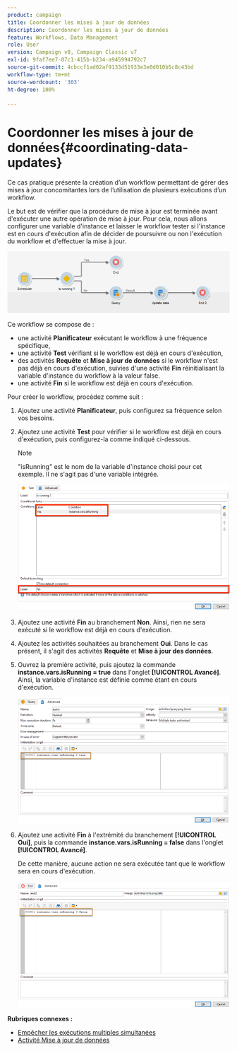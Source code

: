```yaml
---
product: campaign
title: Coordonner les mises à jour de données
description: Coordonner les mises à jour de données
feature: Workflows, Data Management
role: User
version: Campaign v8, Campaign Classic v7
exl-id: 9faf7ee7-07c1-415b-b234-a945994792c7
source-git-commit: 4cbccf1ad02af9133d51933e3e0d010b5c8c43bd
workflow-type: tm+mt
source-wordcount: '303'
ht-degree: 100%

---
```


# Coordonner les mises à jour de données{#coordinating-data-updates}



Ce cas pratique présente la création d’un workflow permettant de gérer des mises à jour concomitantes lors de l’utilisation de plusieurs exécutions d’un workflow.

Le but est de vérifier que la procédure de mise à jour est terminée avant d&#39;exécuter une autre opération de mise à jour. Pour cela, nous allons configurer une variable d&#39;instance et laisser le workflow tester si l&#39;instance est en cours d&#39;exécution afin de décider de poursuivre ou non l&#39;exécution du workflow et d&#39;effectuer la mise à jour.

![](assets/uc_dataupdate_wkf.png)

Ce workflow se compose de :

* une activité **Planificateur** exécutant le workflow à une fréquence spécifique,
* une activité **Test** vérifiant si le workflow est déjà en cours d&#39;exécution,
* des activités **Requête** et **Mise à jour de données** si le workflow n&#39;est pas déjà en cours d&#39;exécution, suivies d&#39;une activité **Fin** réinitialisant la variable d&#39;instance du workflow à la valeur false.
* une activité **Fin** si le workflow est déjà en cours d&#39;exécution.

Pour créer le workflow, procédez comme suit :

1. Ajoutez une activité **Planificateur**, puis configurez sa fréquence selon vos besoins.
1. Ajoutez une activité **Test** pour vérifier si le workflow est déjà en cours d&#39;exécution, puis configurez-la comme indiqué ci-dessous.

   >[!NOTE]
   >
   >&quot;isRunning&quot; est le nom de la variable d&#39;instance choisi pour cet exemple. Il ne s&#39;agit pas d&#39;une variable intégrée.

   ![](assets/uc_dataupdate_test.png)

1. Ajoutez une activité **Fin** au branchement **Non**. Ainsi, rien ne sera exécuté si le workflow est déjà en cours d&#39;exécution.
1. Ajoutez les activités souhaitées au branchement **Oui**. Dans le cas présent, il s&#39;agit des activités **Requête** et **Mise à jour des données**.
1. Ouvrez la première activité, puis ajoutez la commande **instance.vars.isRunning = true** dans l&#39;onglet **[!UICONTROL Avancé]**. Ainsi, la variable d&#39;instance est définie comme étant en cours d&#39;exécution.

   ![](assets/uc_dataupdate_query.png)

1. Ajoutez une activité **Fin** à l&#39;extrémité du branchement **[!UICONTROL Oui]**, puis la commande **instance.vars.isRunning = false** dans l&#39;onglet **[!UICONTROL Avancé]**.

   De cette manière, aucune action ne sera exécutée tant que le workflow sera en cours d&#39;exécution.

   ![](assets/uc_dataupdate_end.png)

**Rubriques connexes :**

* [Empêcher les exécutions multiples simultanées](monitor-workflow-execution.md#preventing-simultaneous-multiple-executions)
* [Activité Mise à jour de données](update-data.md)
